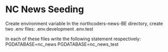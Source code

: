 # NC News Seeding

Create environment variable
In the northcoders-news-BE directory, create two .env files:
.env.development
.env.test

In each of these files write the following statement respectively:
PGDATABASE=nc_news
PGDATABASE=nc_news_test

